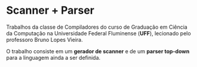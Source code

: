 # Scanner + Parser
Trabalhos da classe de Compiladores do curso de Graduação em Ciência da Computação na Universidade Federal Fluminense (**UFF**), lecionado pelo professoro Bruno Lopes Vieira.

O trabalho consiste em um **gerador de scanner** e de um **parser top-down** para a linguagem ainda a ser definida.

